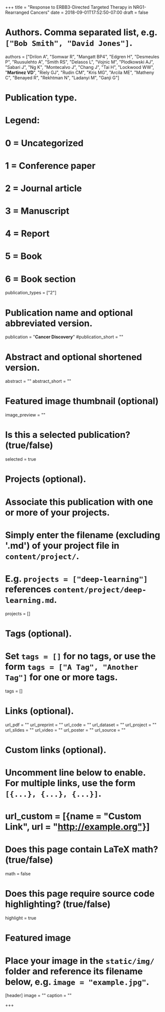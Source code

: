 +++
title = "Response to ERBB3-Directed Targeted Therapy in NRG1-Rearranged Cancers"
date = 2018-09-01T17:52:50-07:00
draft = false

# Authors. Comma separated list, e.g. `["Bob Smith", "David Jones"]`.
authors = ["Drilon A", "Somwar R", "Mangatt BP4", "Edgren H", "Desmeules P", "Ruusulehto A", "Smith RS", "Delasos L", "Vojnic M", "Plodkowski AJ", "Sabari J", "Ng K", "Montecalvo J", "Chang J", "Tai H", "Lockwood WW", "**Martinez VD**", "Riely GJ", "Rudin CM", "Kris MG", "Arcila ME", "Matheny C", "Benayed R", "Rekhtman N", "Ladanyi M", "Ganji G"]

# Publication type.
# Legend:
# 0 = Uncategorized
# 1 = Conference paper
# 2 = Journal article
# 3 = Manuscript
# 4 = Report
# 5 = Book
# 6 = Book section
publication_types = ["2"]

# Publication name and optional abbreviated version.
publication = "**Cancer Discovery**"
#publication_short = ""

# Abstract and optional shortened version.
abstract = ""
abstract_short = ""

# Featured image thumbnail (optional)
image_preview = ""

# Is this a selected publication? (true/false)
selected = true

# Projects (optional).
#   Associate this publication with one or more of your projects.
#   Simply enter the filename (excluding '.md') of your project file in `content/project/`.
#   E.g. `projects = ["deep-learning"]` references `content/project/deep-learning.md`.
projects = []

# Tags (optional).
#   Set `tags = []` for no tags, or use the form `tags = ["A Tag", "Another Tag"]` for one or more tags.
tags = []

# Links (optional).
url_pdf = ""
url_preprint = ""
url_code = ""
url_dataset = ""
url_project = ""
url_slides = ""
url_video = ""
url_poster = ""
url_source = ""

# Custom links (optional).
#   Uncomment line below to enable. For multiple links, use the form `[{...}, {...}, {...}]`.
# url_custom = [{name = "Custom Link", url = "http://example.org"}]

# Does this page contain LaTeX math? (true/false)
math = false

# Does this page require source code highlighting? (true/false)
highlight = true

# Featured image
# Place your image in the `static/img/` folder and reference its filename below, e.g. `image = "example.jpg"`.
[header]
image = ""
caption = ""

+++
